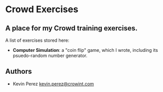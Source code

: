 Crowd Exercises
===============
A place for my Crowd training exercises.
----------------------------------------

A list of exercises stored here:
* <b>Computer Simulation</b>: a "coin flip" game, which I wrote, including its psuedo-random number generator.

Authors
-------
* Kevin Perez [kevin.perez@crowint.com](mailto:kevin.perez@crowdint.com)